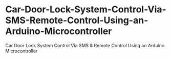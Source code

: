# Car-Door-Lock-System-Control-Via-SMS-Remote-Control-Using-an-Arduino-Microcontroller
Car Door Lock System Control Via SMS &amp; Remote Control Using an Arduino Microcontroller
